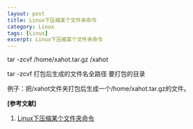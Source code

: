 ```yaml
---
layout: post
title: Linux下压缩某个文件夹命令
category: Linux
tags: [Linux]
excerpt: Linux下压缩某个文件夹命令
---
```


tar -zcvf /home/xahot.tar.gz /xahot

tar -zcvf 打包后生成的文件名全路径 要打包的目录

例子：把/xahot文件夹打包后生成一个/home/xahot.tar.gz的文件。

**[参考文献]**

1. [Linux下压缩某个文件夹命令](https://www.cnblogs.com/Alan-Jones/p/7488179.html "Linux下压缩某个文件夹命令")